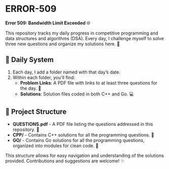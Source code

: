 # ERROR-509

**Error 509: Bandwidth Limit Exceeded** 🌐

This repository tracks my daily progress in competitive programming and data structures and algorithms (DSA). Every day, I challenge myself to solve three new questions and organize my solutions here. 📅

## 📅 Daily System
1. Each day, I add a folder named with that day’s date.
2. Within each folder, you'll find:
   - **Problem Links**: A PDF file with links to at least three questions for the day. 📄
   - **Solutions**: Solution files coded in both C++ and Go. 💻

## 📁 Project Structure
- **QUESTIONS.pdf** - A PDF file listing the questions addressed in this repository. 📑
- **CPP/** - Contains C++ solutions for all the programming questions. 🐍
- **GO/** - Contains Go solutions for all the programming questions, organized into modules for clean code. 🚀

This structure allows for easy navigation and understanding of the solutions provided. Contributions and suggestions are welcome! ✨
